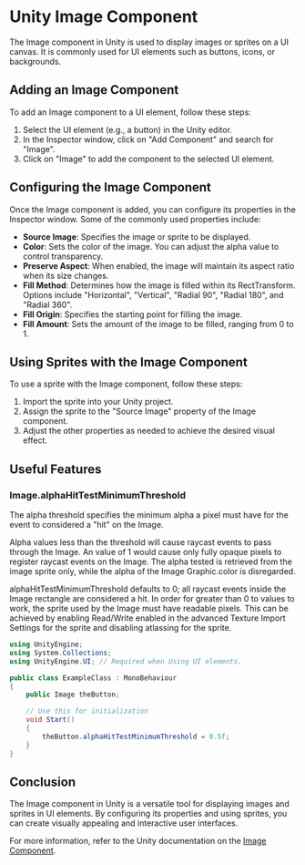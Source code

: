 # Unity Image Component

The Image component in Unity is used to display images or sprites on a UI canvas. It is commonly used for UI elements such as buttons, icons, or backgrounds.

## Adding an Image Component

To add an Image component to a UI element, follow these steps:

1. Select the UI element (e.g., a button) in the Unity editor.
2. In the Inspector window, click on "Add Component" and search for "Image".
3. Click on "Image" to add the component to the selected UI element.

## Configuring the Image Component

Once the Image component is added, you can configure its properties in the Inspector window. Some of the commonly used properties include:

- **Source Image**: Specifies the image or sprite to be displayed.
- **Color**: Sets the color of the image. You can adjust the alpha value to control transparency.
- **Preserve Aspect**: When enabled, the image will maintain its aspect ratio when its size changes.
- **Fill Method**: Determines how the image is filled within its RectTransform. Options include "Horizontal", "Vertical", "Radial 90", "Radial 180", and "Radial 360".
- **Fill Origin**: Specifies the starting point for filling the image.
- **Fill Amount**: Sets the amount of the image to be filled, ranging from 0 to 1.

## Using Sprites with the Image Component

To use a sprite with the Image component, follow these steps:

1. Import the sprite into your Unity project.
2. Assign the sprite to the "Source Image" property of the Image component.
3. Adjust the other properties as needed to achieve the desired visual effect.

## Useful Features

### Image.alphaHitTestMinimumThreshold
The alpha threshold specifies the minimum alpha a pixel must have for the event to considered a "hit" on the Image.

Alpha values less than the threshold will cause raycast events to pass through the Image. An value of 1 would cause only fully opaque pixels to register raycast events on the Image. The alpha tested is retrieved from the image sprite only, while the alpha of the Image Graphic.color is disregarded.

alphaHitTestMinimumThreshold defaults to 0; all raycast events inside the Image rectangle are considered a hit. In order for greater than 0 to values to work, the sprite used by the Image must have readable pixels. This can be achieved by enabling Read/Write enabled in the advanced Texture Import Settings for the sprite and disabling atlassing for the sprite.

```csharp
using UnityEngine;
using System.Collections;
using UnityEngine.UI; // Required when Using UI elements.

public class ExampleClass : MonoBehaviour
{
    public Image theButton;

    // Use this for initialization
    void Start()
    {
        theButton.alphaHitTestMinimumThreshold = 0.5f;
    }
}
```


## Conclusion

The Image component in Unity is a versatile tool for displaying images and sprites in UI elements. By configuring its properties and using sprites, you can create visually appealing and interactive user interfaces.

For more information, refer to the Unity documentation on the [Image Component](https://docs.unity3d.com/Manual/script-Image.html).
